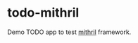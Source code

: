 todo-mithril
============

Demo TODO app to test [mithril](http://lhorie.github.io/mithril/index.html) framework.
